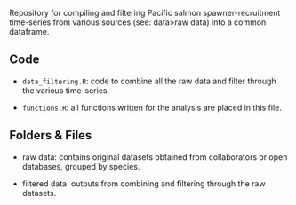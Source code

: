 Repository for compiling and filtering Pacific salmon spawner-recruitment time-series from various sources (see: data>raw data) into a common dataframe.

## Code
- `data_filtering.R`: code to combine all the raw data and filter through the various time-series.

- `functions.R`: all functions written for the analysis are placed in this file.

## Folders & Files
- raw data: contains original datasets obtained from collaborators or open databases, grouped by species.

- filtered data: outputs from combining and filtering through the raw datasets.